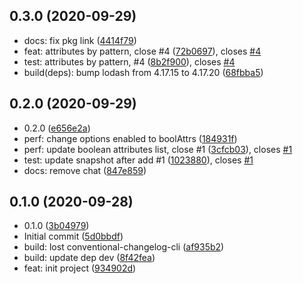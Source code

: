 ## 0.3.0 (2020-09-29)

* docs: fix pkg link ([4414f79](https://github.com/posthtml/posthtml-boolean-attributes/commit/4414f79))
* feat: attributes by pattern, close #4 ([72b0697](https://github.com/posthtml/posthtml-boolean-attributes/commit/72b0697)), closes [#4](https://github.com/posthtml/posthtml-boolean-attributes/issues/4)
* test: attributes by pattern, #4 ([8b2f900](https://github.com/posthtml/posthtml-boolean-attributes/commit/8b2f900)), closes [#4](https://github.com/posthtml/posthtml-boolean-attributes/issues/4)
* build(deps): bump lodash from 4.17.15 to 4.17.20 ([68fbba5](https://github.com/posthtml/posthtml-boolean-attributes/commit/68fbba5))



## 0.2.0 (2020-09-29)

* 0.2.0 ([e656e2a](https://github.com/posthtml/posthtml-boolean-attributes/commit/e656e2a))
* perf: change options enabled to boolAttrs ([184931f](https://github.com/posthtml/posthtml-boolean-attributes/commit/184931f))
* perf: update boolean attributes list, close #1 ([3cfcb03](https://github.com/posthtml/posthtml-boolean-attributes/commit/3cfcb03)), closes [#1](https://github.com/posthtml/posthtml-boolean-attributes/issues/1)
* test: update snapshot after add #1 ([1023880](https://github.com/posthtml/posthtml-boolean-attributes/commit/1023880)), closes [#1](https://github.com/posthtml/posthtml-boolean-attributes/issues/1)
* docs: remove chat ([847e859](https://github.com/posthtml/posthtml-boolean-attributes/commit/847e859))



## 0.1.0 (2020-09-28)

* 0.1.0 ([3b04979](https://github.com/posthtml/posthtml-boolean-attributes/commit/3b04979))
* Initial commit ([5d0bbdf](https://github.com/posthtml/posthtml-boolean-attributes/commit/5d0bbdf))
* build: lost conventional-changelog-cli ([af935b2](https://github.com/posthtml/posthtml-boolean-attributes/commit/af935b2))
* build: update dep dev ([8f42fea](https://github.com/posthtml/posthtml-boolean-attributes/commit/8f42fea))
* feat: init project ([934902d](https://github.com/posthtml/posthtml-boolean-attributes/commit/934902d))



